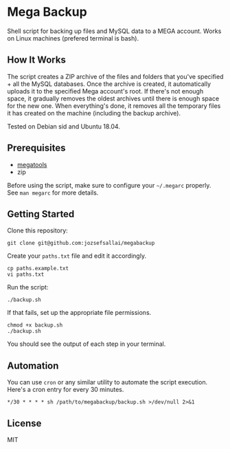# Mega Backup

Shell script for backing up files and MySQL data to a MEGA account. Works on Linux machines (prefered terminal is bash).

## How It Works

The script creates a ZIP archive of the files and folders that you've specified + all the MySQL databases. Once the archive is created, it automatically uploads it to the specified Mega account's root. If there's not enough space, it gradually removes the oldest archives until there is enough space for the new one. When everything's done, it removes all the temporary files it has created on the machine (including the backup archive).

Tested on Debian sid and Ubuntu 18.04.

## Prerequisites

 * [megatools](https://github.com/megous/megatools)
 * zip

Before using the script, make sure to configure your `~/.megarc` properly. See `man megarc` for more details.

## Getting Started

Clone this repository:

```
git clone git@github.com:jozsefsallai/megabackup
```

Create your `paths.txt` file and edit it accordingly.

```
cp paths.example.txt
vi paths.txt
```

Run the script:

```
./backup.sh
```

If that fails, set up the appropriate file permissions.

```
chmod +x backup.sh
./backup.sh
```

You should see the output of each step in your terminal.

## Automation

You can use `cron` or any similar utility to automate the script execution. Here's a cron entry for every 30 minutes.

```
*/30 * * * * sh /path/to/megabackup/backup.sh >/dev/null 2>&1
```

## License

MIT
